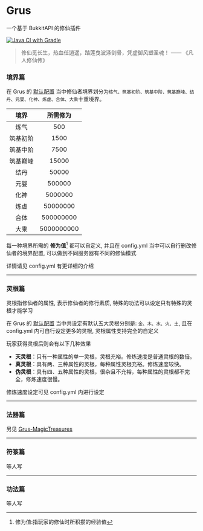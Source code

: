 # Grus

一个基于 BukkitAPI 的修仙插件

[![Java CI with Gradle](https://github.com/602723113/Grus/actions/workflows/gradle.yml/badge.svg)](https://github.com/602723113/Grus/actions/workflows/gradle.yml)

> 修仙觅长生，热血任逍遥，踏莲曳波涤剑骨，凭虚御风塑圣魂！ —— 《凡人修仙传》

### 境界篇

在 Grus 的 [默认配置](https://github.com/602723113/Grus/blob/main/src/main/resources/config.yml)
当中修仙者境界划分为`练气、筑基初阶、筑基中阶、筑基巅峰、结丹、元婴、化神、炼虚、合体、大乘`十重境界。

|境界|所需修为|
|:---:|:---:|
|炼气|500|
|筑基初阶|1500|
|筑基中阶|7500|
|筑基巅峰|15000|
|结丹|50000|
|元婴|500000|
|化神|5000000|
|炼虚|50000000|
|合体|500000000|
|大乘|5000000000|

每一种境界所需的 **修为值**[^1] 都可以自定义, 并且在 config.yml 当中可以自行删改修仙者的境界配置, 可以做到不同服务器有不同的修仙模式

[^1]: 修为值:指玩家的修仙时所积攒的经验值

详情请见 config.yml 有更详细的介绍

---

### 灵根篇

灵根指修仙者的属性, 表示修仙者的修行素质, 特殊的功法可以设定只有特殊的灵根才能学习

在 Grus 的 [默认配置](https://github.com/602723113/Grus/blob/main/src/main/resources/config.yml)
当中共设定有默认五大灵根分别是: `金、木、水、火、土`, 且在 config.yml 内可自行设定更多的灵根, 灵根属性支持完全的自定义

玩家获得灵根后则会有以下几种效果

- **天灵根**：只有一种属性的单一灵根，灵根充裕。修炼速度是普通灵根的数倍。
- **真灵根**：具有两、三种属性的灵根，每种属性灵根充裕。修炼速度较快。
- **伪灵根**：具有四、五种属性的灵根，很杂且不充裕，每种属性的灵根都不完全，修炼速度很慢。

修炼速度设定可见 config.yml 内进行设定

---

### 法器篇

另见 [Grus-MagicTreasures](https://github.com/GrusWorld/Grus-MagicTreasures)

---

### 符箓篇

等人写

--- 

### 功法篇

等人写